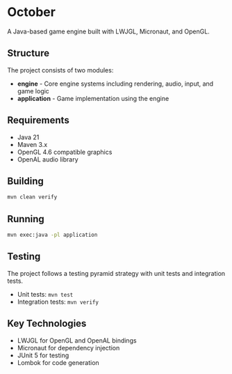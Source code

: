 # October

A Java-based game engine built with LWJGL, Micronaut, and OpenGL.

## Structure

The project consists of two modules:

- **engine** - Core engine systems including rendering, audio, input, and game logic
- **application** - Game implementation using the engine

## Requirements

- Java 21
- Maven 3.x
- OpenGL 4.6 compatible graphics
- OpenAL audio library

## Building

```bash
mvn clean verify
```

## Running

```bash
mvn exec:java -pl application
```

## Testing

The project follows a testing pyramid strategy with unit tests and integration tests.

- Unit tests: `mvn test`
- Integration tests: `mvn verify`

## Key Technologies

- LWJGL for OpenGL and OpenAL bindings
- Micronaut for dependency injection
- JUnit 5 for testing
- Lombok for code generation

